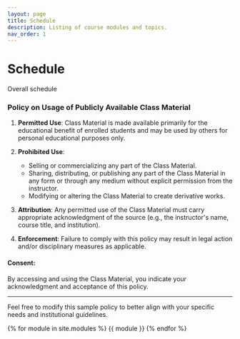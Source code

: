 ```yaml
---
layout: page
title: Schedule
description: Listing of course modules and topics.
nav_order: 1
---
```


# Schedule

Overall schedule

### Policy on Usage of Publicly Available Class Material

1. **Permitted Use**: Class Material is made available primarily for the educational benefit of enrolled students and may be used by others for personal educational purposes only.

2. **Prohibited Use**: 
    - Selling or commercializing any part of the Class Material.
    - Sharing, distributing, or publishing any part of the Class Material in any form or through any medium without explicit permission from the instructor.
    - Modifying or altering the Class Material to create derivative works.

3. **Attribution**: Any permitted use of the Class Material must carry appropriate acknowledgment of the source (e.g., the instructor's name, course title, and institution).

4. **Enforcement**: Failure to comply with this policy may result in legal action and/or disciplinary measures as applicable.

#### Consent:
By accessing and using the Class Material, you indicate your acknowledgment and acceptance of this policy.

---

Feel free to modify this sample policy to better align with your specific needs and institutional guidelines.

{% for module in site.modules %}
{{ module }}
{% endfor %}
